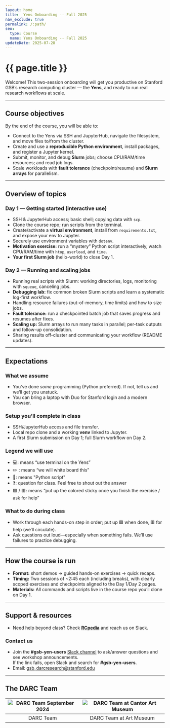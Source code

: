 ```yaml
---
layout: home
title:  Yens Onboarding -- Fall 2025
nav_exclude: true
permalink: /:path/
seo:
  type: Course
  name: Yens Onboarding -- Fall 2025
updateDate: 2025-07-28
---
```

# {{ page.title }}

Welcome! This two-session onboarding will get you productive on Stanford GSB’s research computing cluster — the **Yens**, and ready to run real research workflows at scale.

---

## Course objectives
By the end of the course, you will be able to:
- Connect to the Yens via SSH and JupyterHub, navigate the filesystem, and move files to/from the cluster.
- Create and use a **reproducible Python environment**, install packages, and register a Jupyter kernel.
- Submit, monitor, and debug **Slurm** jobs; choose CPU/RAM/time resources; and read job logs.
- Scale workloads with **fault tolerance** (checkpoint/resume) and **Slurm arrays** for parallelism.

---

## Overview of topics

### Day 1 — Getting started (interactive use)
- SSH & JupyterHub access; basic shell; copying data with `scp`.
- Clone the course repo; run scripts from the terminal.
- Create/activate a **virtual environment**, install from `requirements.txt`, and expose your env to Jupyter.
- Securely use environment variables with `dotenv`.
- **Motivation exercise:** run a “mystery” Python script interactively, watch CPU/RAM/time with `htop`, `userload`, and `time`.
- **Your first Slurm job** (hello-world) to close Day 1.

### Day 2 — Running and scaling jobs
- Running real scripts with Slurm: working directories, logs, monitoring with `squeue`, canceling jobs.
- **Debugging lab:** fix common broken Slurm scripts and learn a systematic log-first workflow.
- Handling resource failures (out-of-memory, time limits) and how to size jobs.
- **Fault tolerance:** run a checkpointed batch job that saves progress and resumes after fixes.
- **Scaling up:** Slurm arrays to run many tasks in parallel; per-task outputs and follow-up consolidation.
- Sharing results off-cluster and communicating your workflow (README updates).

---

## Expectations

### What we assume
- You’ve done *some* programming (Python preferred). If not, tell us and we’ll get you unstuck.
- You can bring a laptop with Duo for Stanford login and a modern browser.

### Setup you’ll complete in class
- SSH/JupyterHub access and file transfer.
- Local repo clone and a working **venv** linked to Jupyter.
- A first Slurm submission on Day 1; full Slurm workflow on Day 2.

### Legend we will use

- 💻: means “use terminal on the Yens”
- ✏️ : means “we will white board this”
- 🐍: means "Python script"
- ❓: question for class. Feel free to shout out the answer
- 🟩 / 🟥: means “put up the colored sticky once you finish the exercise / ask for help”

### What to do during class
- Work through each hands-on step in order; put up 🟩 when done, 🟥 for help (we’ll circulate).
- Ask questions out loud—especially when something fails. We’ll use failures to practice debugging.

---

## How the course is run
- **Format:** short demos → guided hands-on exercises → quick recaps.
- **Timing:** Two sessions of ~2:45 each (including breaks), with clearly scoped exercises and checkpoints aligned to the Day 1/Day 2 pages.
- **Materials:** All commands and scripts live in the course repo you’ll clone on Day 1.

---

## Support & resources
- Need help beyond class? Check [**RCpedia**](https://rcpedia.stanford.edu) and reach us on Slack.

### Contact us
- Join the **#gsb-yen-users** [Slack channel](https://app.slack.com/client/T0DGNR8SY/C01JXJ6U4E5) to ask/answer questions and see workshop announcements.  
  If the link fails, open Slack and search for **#gsb-yen-users**.
- Email: [gsb_darcresearch@stanford.edu](mailto:gsb_darcresearch@stanford.edu)

---

## The DARC Team

| ![DARC Team September 2024](/assets/images/darc.png) | ![DARC Team at Cantor Art Museum](/assets/images/yo-darc-team.jpg) |
|:-------------------------------------------------------------:|:--------------------------------------------------------------:|
| DARC Team | DARC Team at Art Museum                                        |
